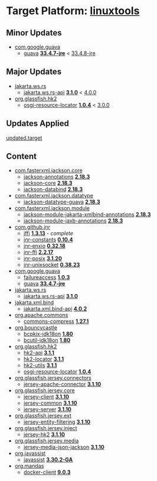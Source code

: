 # Target Platform: [linuxtools](https://raw.githubusercontent.com/eclipse-linuxtools/org.eclipse.linuxtools/refs/heads/master/releng/org.eclipse.linuxtools.target/linuxtools-latest.target)

## Minor Updates
 - [com.google.guava](https://repo1.maven.org/maven2/com/google/guava/)
    - [guava](https://repo1.maven.org/maven2/com/google/guava/guava/) **[33.4.7-jre](https://repo1.maven.org/maven2/com/google/guava/guava/33.4.7-jre)** < [33.4.8-jre](https://repo1.maven.org/maven2/com/google/guava/guava/33.4.8-jre/)

## Major Updates
 - [jakarta.ws.rs](https://repo1.maven.org/maven2/jakarta/ws/rs/)
    - [jakarta.ws.rs-api](https://repo1.maven.org/maven2/jakarta/ws/rs/jakarta.ws.rs-api/) **[3.1.0](https://repo1.maven.org/maven2/jakarta/ws/rs/jakarta.ws.rs-api/3.1.0)** < [4.0.0](https://repo1.maven.org/maven2/jakarta/ws/rs/jakarta.ws.rs-api/4.0.0/)
 - [org.glassfish.hk2](https://repo1.maven.org/maven2/org/glassfish/hk2/)
    - [osgi-resource-locator](https://repo1.maven.org/maven2/org/glassfish/hk2/osgi-resource-locator/) **[1.0.4](https://repo1.maven.org/maven2/org/glassfish/hk2/osgi-resource-locator/1.0.4)** < [3.0.0](https://repo1.maven.org/maven2/org/glassfish/hk2/osgi-resource-locator/3.0.0/)

## Updates Applied
[updated.target](updated.target)

## Content
 - [com.fasterxml.jackson.core](https://repo1.maven.org/maven2/com/fasterxml/jackson/core/)
    - [jackson-annotations](https://repo1.maven.org/maven2/com/fasterxml/jackson/core/jackson-annotations/) **[2.18.3](https://repo1.maven.org/maven2/com/fasterxml/jackson/core/jackson-annotations/2.18.3)**
    - [jackson-core](https://repo1.maven.org/maven2/com/fasterxml/jackson/core/jackson-core/) **[2.18.3](https://repo1.maven.org/maven2/com/fasterxml/jackson/core/jackson-core/2.18.3)**
    - [jackson-databind](https://repo1.maven.org/maven2/com/fasterxml/jackson/core/jackson-databind/) **[2.18.3](https://repo1.maven.org/maven2/com/fasterxml/jackson/core/jackson-databind/2.18.3)**
 - [com.fasterxml.jackson.datatype](https://repo1.maven.org/maven2/com/fasterxml/jackson/datatype/)
    - [jackson-datatype-guava](https://repo1.maven.org/maven2/com/fasterxml/jackson/datatype/jackson-datatype-guava/) **[2.18.3](https://repo1.maven.org/maven2/com/fasterxml/jackson/datatype/jackson-datatype-guava/2.18.3)**
 - [com.fasterxml.jackson.module](https://repo1.maven.org/maven2/com/fasterxml/jackson/module/)
    - [jackson-module-jakarta-xmlbind-annotations](https://repo1.maven.org/maven2/com/fasterxml/jackson/module/jackson-module-jakarta-xmlbind-annotations/) **[2.18.3](https://repo1.maven.org/maven2/com/fasterxml/jackson/module/jackson-module-jakarta-xmlbind-annotations/2.18.3)**
    - [jackson-module-jaxb-annotations](https://repo1.maven.org/maven2/com/fasterxml/jackson/module/jackson-module-jaxb-annotations/) **[2.18.3](https://repo1.maven.org/maven2/com/fasterxml/jackson/module/jackson-module-jaxb-annotations/2.18.3)**
 - [com.github.jnr](https://repo1.maven.org/maven2/com/github/jnr/)
    - [jffi](https://repo1.maven.org/maven2/com/github/jnr/jffi/) **[1.3.13](https://repo1.maven.org/maven2/com/github/jnr/jffi/1.3.13)** - *complete*
    - [jnr-constants](https://repo1.maven.org/maven2/com/github/jnr/jnr-constants/) **[0.10.4](https://repo1.maven.org/maven2/com/github/jnr/jnr-constants/0.10.4)**
    - [jnr-enxio](https://repo1.maven.org/maven2/com/github/jnr/jnr-enxio/) **[0.32.18](https://repo1.maven.org/maven2/com/github/jnr/jnr-enxio/0.32.18)**
    - [jnr-ffi](https://repo1.maven.org/maven2/com/github/jnr/jnr-ffi/) **[2.2.17](https://repo1.maven.org/maven2/com/github/jnr/jnr-ffi/2.2.17)**
    - [jnr-posix](https://repo1.maven.org/maven2/com/github/jnr/jnr-posix/) **[3.1.20](https://repo1.maven.org/maven2/com/github/jnr/jnr-posix/3.1.20)**
    - [jnr-unixsocket](https://repo1.maven.org/maven2/com/github/jnr/jnr-unixsocket/) **[0.38.23](https://repo1.maven.org/maven2/com/github/jnr/jnr-unixsocket/0.38.23)**
 - [com.google.guava](https://repo1.maven.org/maven2/com/google/guava/)
    - [failureaccess](https://repo1.maven.org/maven2/com/google/guava/failureaccess/) **[1.0.3](https://repo1.maven.org/maven2/com/google/guava/failureaccess/1.0.3)**
    - [guava](https://repo1.maven.org/maven2/com/google/guava/guava/) **[33.4.7-jre](https://repo1.maven.org/maven2/com/google/guava/guava/33.4.7-jre)**
 - [jakarta.ws.rs](https://repo1.maven.org/maven2/jakarta/ws/rs/)
    - [jakarta.ws.rs-api](https://repo1.maven.org/maven2/jakarta/ws/rs/jakarta.ws.rs-api/) **[3.1.0](https://repo1.maven.org/maven2/jakarta/ws/rs/jakarta.ws.rs-api/3.1.0)**
 - [jakarta.xml.bind](https://repo1.maven.org/maven2/jakarta/xml/bind/)
    - [jakarta.xml.bind-api](https://repo1.maven.org/maven2/jakarta/xml/bind/jakarta.xml.bind-api/) **[4.0.2](https://repo1.maven.org/maven2/jakarta/xml/bind/jakarta.xml.bind-api/4.0.2)**
 - [org.apache.commons](https://repo1.maven.org/maven2/org/apache/commons/)
    - [commons-compress](https://repo1.maven.org/maven2/org/apache/commons/commons-compress/) **[1.27.1](https://repo1.maven.org/maven2/org/apache/commons/commons-compress/1.27.1)**
 - [org.bouncycastle](https://repo1.maven.org/maven2/org/bouncycastle/)
    - [bcpkix-jdk18on](https://repo1.maven.org/maven2/org/bouncycastle/bcpkix-jdk18on/) **[1.80](https://repo1.maven.org/maven2/org/bouncycastle/bcpkix-jdk18on/1.80)**
    - [bcutil-jdk18on](https://repo1.maven.org/maven2/org/bouncycastle/bcutil-jdk18on/) **[1.80](https://repo1.maven.org/maven2/org/bouncycastle/bcutil-jdk18on/1.80)**
 - [org.glassfish.hk2](https://repo1.maven.org/maven2/org/glassfish/hk2/)
    - [hk2-api](https://repo1.maven.org/maven2/org/glassfish/hk2/hk2-api/) **[3.1.1](https://repo1.maven.org/maven2/org/glassfish/hk2/hk2-api/3.1.1)**
    - [hk2-locator](https://repo1.maven.org/maven2/org/glassfish/hk2/hk2-locator/) **[3.1.1](https://repo1.maven.org/maven2/org/glassfish/hk2/hk2-locator/3.1.1)**
    - [hk2-utils](https://repo1.maven.org/maven2/org/glassfish/hk2/hk2-utils/) **[3.1.1](https://repo1.maven.org/maven2/org/glassfish/hk2/hk2-utils/3.1.1)**
    - [osgi-resource-locator](https://repo1.maven.org/maven2/org/glassfish/hk2/osgi-resource-locator/) **[1.0.4](https://repo1.maven.org/maven2/org/glassfish/hk2/osgi-resource-locator/1.0.4)**
 - [org.glassfish.jersey.connectors](https://repo1.maven.org/maven2/org/glassfish/jersey/connectors/)
    - [jersey-apache-connector](https://repo1.maven.org/maven2/org/glassfish/jersey/connectors/jersey-apache-connector/) **[3.1.10](https://repo1.maven.org/maven2/org/glassfish/jersey/connectors/jersey-apache-connector/3.1.10)**
 - [org.glassfish.jersey.core](https://repo1.maven.org/maven2/org/glassfish/jersey/core/)
    - [jersey-client](https://repo1.maven.org/maven2/org/glassfish/jersey/core/jersey-client/) **[3.1.10](https://repo1.maven.org/maven2/org/glassfish/jersey/core/jersey-client/3.1.10)**
    - [jersey-common](https://repo1.maven.org/maven2/org/glassfish/jersey/core/jersey-common/) **[3.1.10](https://repo1.maven.org/maven2/org/glassfish/jersey/core/jersey-common/3.1.10)**
    - [jersey-server](https://repo1.maven.org/maven2/org/glassfish/jersey/core/jersey-server/) **[3.1.10](https://repo1.maven.org/maven2/org/glassfish/jersey/core/jersey-server/3.1.10)**
 - [org.glassfish.jersey.ext](https://repo1.maven.org/maven2/org/glassfish/jersey/ext/)
    - [jersey-entity-filtering](https://repo1.maven.org/maven2/org/glassfish/jersey/ext/jersey-entity-filtering/) **[3.1.10](https://repo1.maven.org/maven2/org/glassfish/jersey/ext/jersey-entity-filtering/3.1.10)**
 - [org.glassfish.jersey.inject](https://repo1.maven.org/maven2/org/glassfish/jersey/inject/)
    - [jersey-hk2](https://repo1.maven.org/maven2/org/glassfish/jersey/inject/jersey-hk2/) **[3.1.10](https://repo1.maven.org/maven2/org/glassfish/jersey/inject/jersey-hk2/3.1.10)**
 - [org.glassfish.jersey.media](https://repo1.maven.org/maven2/org/glassfish/jersey/media/)
    - [jersey-media-json-jackson](https://repo1.maven.org/maven2/org/glassfish/jersey/media/jersey-media-json-jackson/) **[3.1.10](https://repo1.maven.org/maven2/org/glassfish/jersey/media/jersey-media-json-jackson/3.1.10)**
 - [org.javassist](https://repo1.maven.org/maven2/org/javassist/)
    - [javassist](https://repo1.maven.org/maven2/org/javassist/javassist/) **[3.30.2-GA](https://repo1.maven.org/maven2/org/javassist/javassist/3.30.2-GA)**
 - [org.mandas](https://repo1.maven.org/maven2/org/mandas/)
    - [docker-client](https://repo1.maven.org/maven2/org/mandas/docker-client/) **[9.0.3](https://repo1.maven.org/maven2/org/mandas/docker-client/9.0.3)**
